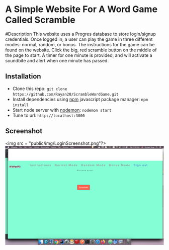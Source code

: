 # A Simple Website For A Word Game Called Scramble

#Description
This website uses a Progres database to store login/signup credentials. Once logged in, a user can play the game in three different modes: normal, random, or bonus. The instructions for the game can be found on the website. Click the big, red scramble button on the middle of the page to start. A timer for one minute is provided, and will activate a soundbite and alert when one minute has passed.

## Installation
* Clone this repo: ``` git clone https://github.com/Rayan20/ScrambleWordGame.git ```
* Install dependencies using [npm](https://www.npmjs.com/) javascript package manager: ``` npm install ```
* Start node server with [nodemon](https://nodemon.io/): ``` nodemon start ```
* Tune to url: ``` http://localhost:3000 ```

## Screenshot
<img src = "public/img/LoginScreenshot.png"?>
<br>
<img src="public/img/HomeScreenshot.png">

